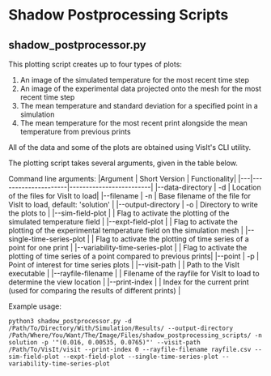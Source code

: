 # Shadow Postprocessing Scripts
## shadow_postprocessor.py
This plotting script creates up to four types of plots:
1. An image of the simulated temperature for the most recent time step
2. An image of the experimental data projected onto the mesh for the most recent time step
3. The mean temperature and standard deviation for a specified point in a simulation
4. The mean temperature for the most recent print alongside the mean temperature from previous prints

All of the data and some of the plots are obtained using VisIt's CLI utility.

The plotting script takes several arguments, given in the table below.

Command line arguments:
|Argument | Short Version | Functionality|
|---|---------------------|-------------------------|
|--data-directory | -d | Location of the files for VisIt to load|
|--filename | -n | Base filename of the file for VisIt to load, default: 'solution' | 
|--output-directory | -o | Directory to write the plots to | 
|--sim-field-plot |  | Flag to activate the plotting of the simulated temperature field | 
|--expt-field-plot |  | Flag to activate the plotting of the experimental temperature field on the simulation mesh | 
|--single-time-series-plot |  | Flag to activate the plotting of time series of a point for one print | 
|--variability-time-series-plot |  | Flag to activate the plotting of time series of a point compared to previous prints| 
|--point | -p | Point of interest for time series plots | 
|--visit-path | | Path to the VisIt executable | 
|--rayfile-filename | | Filename of the rayfile for VisIt to load to determine the view location | 
|--print-index | | Index for the current print (used for comparing the results of different prints) |


Example usage:
```
python3 shadow_postprocessor.py -d /Path/To/Directory/With/Simulation/Results/ --output-directory /Path/Where/You/Want/The/Image/Files/shadow_postprocessing_scripts/ -n solution -p '"(0.016, 0.00535, 0.0765)"' --visit-path /Path/To/VisIt/visit --print-index 0 --rayfile-filename rayfile.csv --sim-field-plot --expt-field-plot --single-time-series-plot --variability-time-series-plot
```